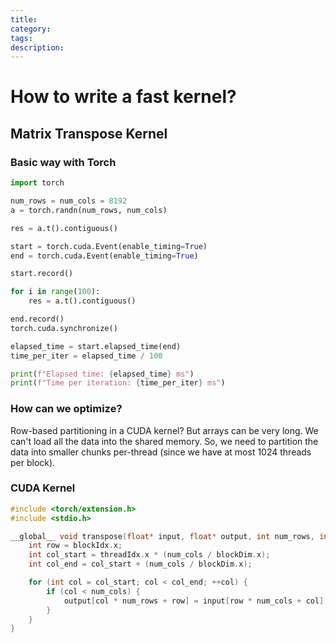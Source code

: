 ```yaml
---
title:
category:
tags: 
description:
---
```


# How to write a fast kernel?

## Matrix Transpose Kernel

### Basic way with Torch

```py
import torch

num_rows = num_cols = 8192
a = torch.randn(num_rows, num_cols)

res = a.t().contiguous()

start = torch.cuda.Event(enable_timing=True)
end = torch.cuda.Event(enable_timing=True)

start.record()

for i in range(100):
    res = a.t().contiguous()

end.record()
torch.cuda.synchronize()

elapsed_time = start.elapsed_time(end)
time_per_iter = elapsed_time / 100

print(f"Elapsed time: {elapsed_time} ms")
print(f"Time per iteration: {time_per_iter} ms")
```

### How can we optimize?

Row-based partitioning in a CUDA kernel? But arrays can be very long. We can't load all the data into the shared memory. So, we need to partition the data into smaller chunks per-thread (since we have at most 1024 threads per block).

### CUDA Kernel

```cpp
#include <torch/extension.h>
#include <stdio.h>

__global__ void transpose(float* input, float* output, int num_rows, int num_cols) {
    int row = blockIdx.x;
    int col_start = threadIdx.x * (num_cols / blockDim.x);
    int col_end = col_start + (num_cols / blockDim.x);

    for (int col = col_start; col < col_end; ++col) {
        if (col < num_cols) {
            output[col * num_rows + row] = input[row * num_cols + col];
        }
    }
}

```

